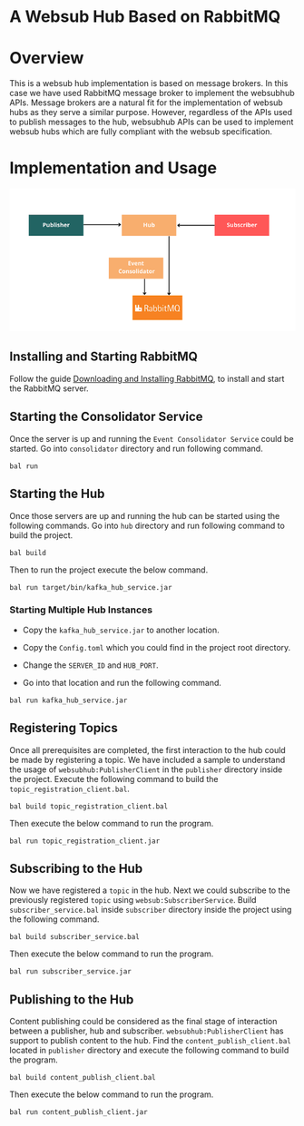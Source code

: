 # A Websub Hub Based on RabbitMQ

# Overview

This is a websub hub implementation is based on message brokers. In this case we have used RabbitMQ message broker to implement the websubhub APIs. Message brokers are a natural fit for the implementation of websub hubs as they serve a similar purpose. However, regardless of the APIs used to publish messages to the hub, websubhub APIs can be used to implement websub hubs which are fully compliant with the websub specification.

# Implementation and Usage

![hub](hub.png)

## Installing and Starting RabbitMQ

Follow the guide [Downloading and Installing RabbitMQ](https://www.rabbitmq.com/download.html), to install and start the RabbitMQ server.

## Starting the Consolidator Service
Once the server is up and running the `Event Consolidator Service` could be started. Go into `consolidator` directory and run following command.
```shell
bal run
```

## Starting the Hub
Once those servers are up and running the hub can be started using the following commands. Go into `hub` directory and run following command to build the project.
```shell
bal build 
```

Then to run the project execute the below command.
```shell
bal run target/bin/kafka_hub_service.jar
```

### Starting Multiple Hub Instances

* Copy the `kafka_hub_service.jar` to another location.

* Copy the `Config.toml` which you could find in the project root directory.

* Change the `SERVER_ID` and `HUB_PORT`.

* Go into that location and run the following command.
```shell
bal run kafka_hub_service.jar
```

## Registering Topics
Once all prerequisites are completed, the first interaction to the hub could be made by registering a topic. We have included a sample to understand the usage of `websubhub:PublisherClient` in the `publisher` directory inside the project. Execute the following command to build the `topic_registration_client.bal`.

```shell
bal build topic_registration_client.bal
```

Then execute the below command to run the program.

```shell
bal run topic_registration_client.jar
```

## Subscribing to the Hub
Now we have registered a `topic` in the hub. Next we could subscribe to the previously registered `topic` using `websub:SubscriberService`. Build `subscriber_service.bal` inside `subscriber` directory inside the project using the following command.

```shell
bal build subscriber_service.bal
```

Then execute the below command to run the program.

```shell
bal run subscriber_service.jar
```

## Publishing to the Hub
Content publishing could be considered as the final stage of interaction between a publisher, hub and subscriber. `websubhub:PublisherClient` has support to publish content to the hub. Find the `content_publish_client.bal` located in `publisher` directory and execute the following command to build the program.

```shell
bal build content_publish_client.bal
```

Then execute the below command to run the program.

```shell
bal run content_publish_client.jar
```
